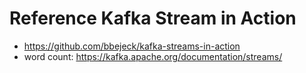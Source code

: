 # Reference Kafka Stream in Action
- https://github.com/bbejeck/kafka-streams-in-action
- word count: https://kafka.apache.org/documentation/streams/